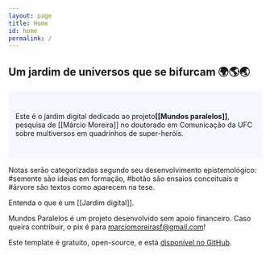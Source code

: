 ```yaml
---
layout: page
title: Home
id: home
permalink: /
---
```


## Um jardim de universos que se bifurcam 🌍🌎🌏

<p style="padding: 3em 1em; background: #f5f7ff; border-radius: 4px;">
  Este é o jardim digital dedicado ao projeto<span style="font-weight: bold">[[Mundos paralelos]]</span>, pesquisa de [[Márcio Moreira]] no doutorado em Comunicação da UFC sobre multiversos em quadrinhos de super-heróis.
</p>

Notas serão categorizadas segundo seu desenvolvimento epistemológico: #semente são ideias em formação, #botão são ensaios conceituais e #árvore são textos como aparecem na tese. 

Entenda o que é um [[Jardim digital]].

Mundos Paralelos é um projeto desenvolvido sem apoio financeiro. Caso queira contribuir, o pix é para marciomoreirasf@gmail.com!

Este template é gratuito, open-source, e está [disponível no GitHub](https://github.com/maximevaillancourt/digital-garden-jekyll-template).


<style>
  .wrapper {
    max-width: 46em;
  }
</style>
